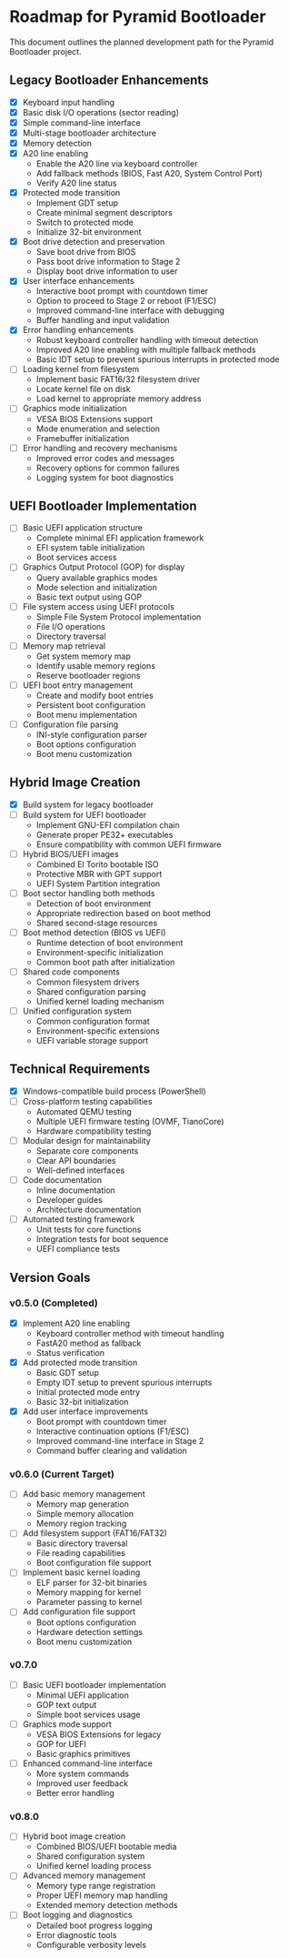 # Roadmap for Pyramid Bootloader

This document outlines the planned development path for the Pyramid Bootloader project.

## Legacy Bootloader Enhancements

- [x] Keyboard input handling
- [x] Basic disk I/O operations (sector reading)
- [x] Simple command-line interface
- [x] Multi-stage bootloader architecture
- [x] Memory detection
- [x] A20 line enabling
  - Enable the A20 line via keyboard controller
  - Add fallback methods (BIOS, Fast A20, System Control Port)
  - Verify A20 line status
- [x] Protected mode transition
  - Implement GDT setup
  - Create minimal segment descriptors
  - Switch to protected mode
  - Initialize 32-bit environment
- [x] Boot drive detection and preservation
  - Save boot drive from BIOS
  - Pass boot drive information to Stage 2
  - Display boot drive information to user
- [x] User interface enhancements
  - Interactive boot prompt with countdown timer
  - Option to proceed to Stage 2 or reboot (F1/ESC)
  - Improved command-line interface with debugging
  - Buffer handling and input validation
- [x] Error handling enhancements
  - Robust keyboard controller handling with timeout detection
  - Improved A20 line enabling with multiple fallback methods
  - Basic IDT setup to prevent spurious interrupts in protected mode
- [ ] Loading kernel from filesystem
  - Implement basic FAT16/32 filesystem driver
  - Locate kernel file on disk
  - Load kernel to appropriate memory address
- [ ] Graphics mode initialization
  - VESA BIOS Extensions support
  - Mode enumeration and selection
  - Framebuffer initialization
- [ ] Error handling and recovery mechanisms
  - Improved error codes and messages
  - Recovery options for common failures
  - Logging system for boot diagnostics

## UEFI Bootloader Implementation

- [ ] Basic UEFI application structure
  - Complete minimal EFI application framework
  - EFI system table initialization
  - Boot services access
- [ ] Graphics Output Protocol (GOP) for display
  - Query available graphics modes
  - Mode selection and initialization
  - Basic text output using GOP
- [ ] File system access using UEFI protocols
  - Simple File System Protocol implementation
  - File I/O operations
  - Directory traversal
- [ ] Memory map retrieval
  - Get system memory map
  - Identify usable memory regions
  - Reserve bootloader regions
- [ ] UEFI boot entry management
  - Create and modify boot entries
  - Persistent boot configuration
  - Boot menu implementation
- [ ] Configuration file parsing
  - INI-style configuration parser
  - Boot options configuration
  - Boot menu customization

## Hybrid Image Creation

- [x] Build system for legacy bootloader
- [ ] Build system for UEFI bootloader
  - Implement GNU-EFI compilation chain
  - Generate proper PE32+ executables
  - Ensure compatibility with common UEFI firmware
- [ ] Hybrid BIOS/UEFI images
  - Combined El Torito bootable ISO
  - Protective MBR with GPT support
  - UEFI System Partition integration
- [ ] Boot sector handling both methods
  - Detection of boot environment
  - Appropriate redirection based on boot method
  - Shared second-stage resources
- [ ] Boot method detection (BIOS vs UEFI)
  - Runtime detection of boot environment
  - Environment-specific initialization
  - Common boot path after initialization
- [ ] Shared code components
  - Common filesystem drivers
  - Shared configuration parsing
  - Unified kernel loading mechanism
- [ ] Unified configuration system
  - Common configuration format
  - Environment-specific extensions
  - UEFI variable storage support

## Technical Requirements

- [x] Windows-compatible build process (PowerShell)
- [ ] Cross-platform testing capabilities
  - Automated QEMU testing
  - Multiple UEFI firmware testing (OVMF, TianoCore)
  - Hardware compatibility testing
- [ ] Modular design for maintainability
  - Separate core components
  - Clear API boundaries
  - Well-defined interfaces
- [ ] Code documentation
  - Inline documentation
  - Developer guides
  - Architecture documentation
- [ ] Automated testing framework
  - Unit tests for core functions
  - Integration tests for boot sequence
  - UEFI compliance tests

## Version Goals

### v0.5.0 (Completed)
- [x] Implement A20 line enabling
  - Keyboard controller method with timeout handling
  - FastA20 method as fallback
  - Status verification
- [x] Add protected mode transition
  - Basic GDT setup
  - Empty IDT setup to prevent spurious interrupts
  - Initial protected mode entry
  - Basic 32-bit initialization
- [x] Add user interface improvements
  - Boot prompt with countdown timer
  - Interactive continuation options (F1/ESC)
  - Improved command-line interface in Stage 2
  - Command buffer clearing and validation

### v0.6.0 (Current Target)
- [ ] Add basic memory management
  - Memory map generation
  - Simple memory allocation
  - Memory region tracking
- [ ] Add filesystem support (FAT16/FAT32)
  - Basic directory traversal
  - File reading capabilities
  - Boot configuration file support
- [ ] Implement basic kernel loading
  - ELF parser for 32-bit binaries
  - Memory mapping for kernel
  - Parameter passing to kernel
- [ ] Add configuration file support
  - Boot options configuration
  - Hardware detection settings
  - Boot menu customization

### v0.7.0
- [ ] Basic UEFI bootloader implementation
  - Minimal UEFI application
  - GOP text output
  - Simple boot services usage
- [ ] Graphics mode support
  - VESA BIOS Extensions for legacy
  - GOP for UEFI
  - Basic graphics primitives
- [ ] Enhanced command-line interface
  - More system commands
  - Improved user feedback
  - Better error handling

### v0.8.0
- [ ] Hybrid boot image creation
  - Combined BIOS/UEFI bootable media
  - Shared configuration system
  - Unified kernel loading process
- [ ] Advanced memory management
  - Memory type range registration
  - Proper UEFI memory map handling
  - Extended memory detection methods
- [ ] Boot logging and diagnostics
  - Detailed boot progress logging
  - Error diagnostic tools
  - Configurable verbosity levels

